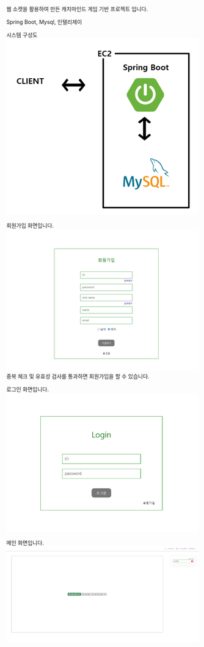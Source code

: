 웹 소캣을 활용하여 만든 캐치마인드 게임 기반 프로젝트 입니다.

Spring Boot, Mysql, 인텔리제이

시스템 구성도
![alt text](image-2.png)

회원가입 화면입니다.
![alt text](image-4.png)
중복 체크 및 유효성 검사를 통과하면 회원가입을 할 수 있습니다.

로그인 화면입니다.
![alt text](image-5.png)

메인 화면입니다.
![alt text](image-6.png)

